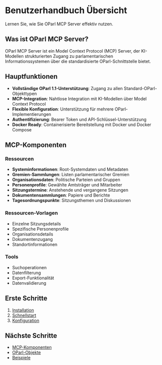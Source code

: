 # Benutzerhandbuch Übersicht

Lernen Sie, wie Sie OParl MCP Server effektiv nutzen.

## Was ist OParl MCP Server?

OParl MCP Server ist ein Model Context Protocol (MCP) Server, der KI-Modellen strukturierten Zugang zu parlamentarischen Informationssystemen über die standardisierte OParl-Schnittstelle bietet.

## Hauptfunktionen

- **Vollständige OParl 1.1-Unterstützung**: Zugang zu allen Standard-OParl-Objekttypen
- **MCP-Integration**: Nahtlose Integration mit KI-Modellen über Model Context Protocol
- **Flexible Konfiguration**: Unterstützung für mehrere OParl-Implementierungen
- **Authentifizierung**: Bearer Token und API-Schlüssel-Unterstützung
- **Docker Ready**: Containerisierte Bereitstellung mit Docker und Docker Compose

## MCP-Komponenten

### Ressourcen
- **Systeminformationen**: Root-Systemdaten und Metadaten
- **Gremien-Sammlungen**: Listen parlamentarischer Gremien
- **Organisationsdaten**: Politische Parteien und Gruppen
- **Personenprofile**: Gewählte Amtsträger und Mitarbeiter
- **Sitzungstermine**: Anstehende und vergangene Sitzungen
- **Dokumentensammlungen**: Papiere und Berichte
- **Tagesordnungspunkte**: Sitzungsthemen und Diskussionen

### Ressourcen-Vorlagen
- Einzelne Sitzungsdetails
- Spezifische Personenprofile
- Organisationsdetails
- Dokumentenzugang
- Standortinformationen

### Tools
- Suchoperationen
- Datenfilterung
- Export-Funktionalität
- Datenvalidierung

## Erste Schritte

1. [Installation](../getting-started/installation.md)
2. [Schnellstart](../getting-started/quickstart.md)
3. [Konfiguration](../getting-started/configuration.md)

## Nächste Schritte

- [MCP-Komponenten](mcp-components.md)
- [OParl-Objekte](oparl-objects.md)
- [Beispiele](examples.md)
